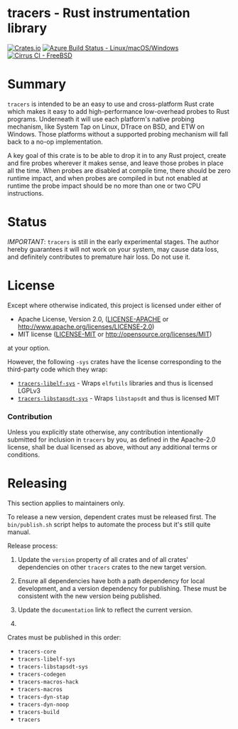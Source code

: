 # tracers - Rust instrumentation library

[![Crates.io](https://img.shields.io/crates/v/tracers?style=plastic)](https://crates.io/crates/tracers)
[![Azure Build Status - Linux/macOS/Windows](https://dev.azure.com/anelson-open-source/tracers/_apis/build/status/anelson.tracers?branchName=master)](https://dev.azure.com/anelson-open-source/tracers/_build/latest?definitionId=4&branchName=master)
[![Cirrus CI - FreeBSD](https://img.shields.io/cirrus/github/anelson/tracers)](https://cirrus-ci.com/github/anelson/tracers)

# Summary

`tracers` is intended to be an easy to use and cross-platform Rust crate which makes it easy to add high-performance
low-overhead probes to Rust programs.  Underneath it will use each platform's native probing mechanism, like System Tap
on Linux, DTrace on BSD, and ETW on Windows.  Those platforms without a supported probing mechanism will fall back to
a no-op implementation.

A key goal of this crate is to be able to drop it in to any Rust project, create and fire probes wherever it makes
sense, and leave those probes in place all the time.  When probes are disabled at compile time, there should be zero
runtime impact, and when probes are compiled in but not enabled at runtime the probe impact should be no more than one
or two CPU instructions.

# Status

*IMPORTANT*: `tracers` is still in the early experimental stages.  The author hereby guarantees it will not work on
your system, may cause data loss, and definitely contributes to premature hair loss.  Do not use it.

# License

Except where otherwise indicated, this project is licensed under either of

 * Apache License, Version 2.0, ([LICENSE-APACHE](LICENSE-APACHE) or http://www.apache.org/licenses/LICENSE-2.0)
 * MIT license ([LICENSE-MIT](LICENSE-MIT) or http://opensource.org/licenses/MIT)

at your option.

However, the following `-sys` crates have the license
corresponding to the third-party code which they wrap:

* [`tracers-libelf-sys`](tracers-libelf-sys/) - Wraps `elfutils` libraries and thus is licensed LGPLv3
* [`tracers-libstapsdt-sys`](tracers-libstapsdt-sys/) - Wraps `libstapsdt` and thus is licensed MIT

### Contribution

Unless you explicitly state otherwise, any contribution intentionally submitted
for inclusion in `tracers` by you, as defined in the Apache-2.0 license, shall be
dual licensed as above, without any additional terms or conditions.

# Releasing

This section applies to maintainers only.

To release a new version, dependent crates must be released first.  The `bin/publish.sh` script helps to automate the
process but it's still quite manual.

Release process:

1. Update the `version` property of all crates and of all crates' dependencies on other `tracers` crates to the new
   target version.

1. Ensure all dependencies have both a path dependency for local development, and a version dependency for publishing.
   These must be consistent with the new version being published.

1. Update the `documentation` link to reflect the current version.

1. 

Crates must be published in this order:

* `tracers-core`
* `tracers-libelf-sys`
* `tracers-libstapsdt-sys`
* `tracers-codegen`
* `tracers-macros-hack`
* `tracers-macros`
* `tracers-dyn-stap`
* `tracers-dyn-noop`
* `tracers-build`
* `tracers`
